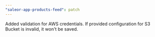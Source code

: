 ```yaml
---
"saleor-app-products-feed": patch
---
```


Added validation for AWS credentials. If provided configuration for S3 Bucket is invalid, it won't be saved.
